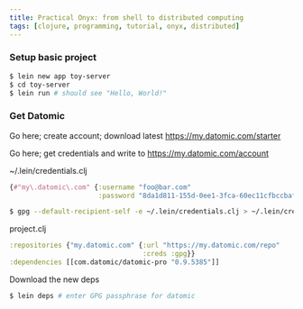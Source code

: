 ```yaml
---
title: Practical Onyx: from shell to distributed computing
tags: [clojure, programming, tutorial, onyx, distributed]
---
```


### Setup basic project

```bash
$ lein new app toy-server
$ cd toy-server
$ lein run # should see "Hello, World!"
```

### Get Datomic

Go here; create account; download latest
https://my.datomic.com/starter

Go here; get credentials and write to
https://my.datomic.com/account

~/.lein/credentials.clj
```clojure
{#"my\.datomic\.com" {:username "foo@bar.com"
                      :password "8da1d811-155d-0ee1-3fca-60ec11cfbccbaf"}}
```

```bash
$ gpg --default-recipient-self -e ~/.lein/credentials.clj > ~/.lein/credentials.clj.gpg
```

project.clj
```clojure
:repositories {"my.datomic.com" {:url "https://my.datomic.com/repo"
                                 :creds :gpg}}
:dependencies [[com.datomic/datomic-pro "0.9.5385"]]
```

Download the new deps
```bash
$ lein deps # enter GPG passphrase for datomic
```
